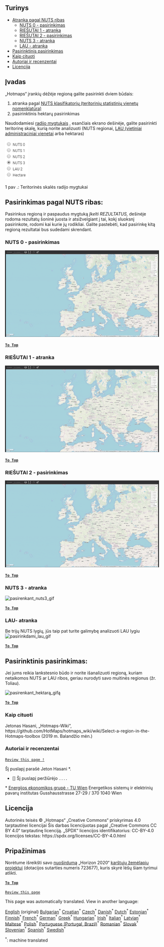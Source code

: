 <h2> Turinys </h2><ul><li> <a href="#Selection-by-NUTS-boundaries">Atranka pagal NUTS ribas</a> <ul><li> <a href="#NUTS-0--Selection">NUTS 0 - pasirinkimas</a> </li><li> <a href="#NUTS-1--Selection">RIEŠUTAI 1 - atranka</a> </li><li> <a href="#NUTS-2--Selection">RIEŠUTAI 2 - pasirinkimas</a> </li><li> <a href="#NUTS-3--Selection">NUTS 3 - atranka</a> </li><li> <a href="#LAU--Selection">LAU - atranka</a> </li></ul></li><li> <a href="#Custom-Selection">Pasirinktinis pasirinkimas</a> </li><li> <a href="#How-to-cite">Kaip cituoti</a> </li><li> <a href="#Authors-and-reviewers">Autoriai ir recenzentai</a> </li><li> <a href="#License">Licencija</a> </li></ul><h2> Įvadas </h2><p> „Hotmaps“ įrankių dėžėje regioną galite pasirinkti dviem būdais: </p><ol><li> atranka pagal <a href="https://ec.europa.eu/eurostat/web/nuts/background">NUTS klasifikatorių (teritorinių statistinių vienetų nomenklatūra)</a> </li><li> pasirinktinis hektarų pasirinkimas </li></ol><p> Naudodamiesi <a href="#Fig1">radijo mygtukais</a> , esančiais ekrano dešinėje, galite pasirinkti teritorinę skalę, kurią norite analizuoti (NUTS regionai, <a href="https://ec.europa.eu/eurostat/web/nuts/local-administrative-units">LAU (vietiniai administraciniai vienetai</a> arba hektaras) </p><p> <a name="Fig1"><img alt="radijo mygtukai_png" src="https://github.com/HotMaps/hotmaps_wiki/blob/master/Images/general_tool_functionalities_and_structure/radio_buttons.png"/></a> </p><p> 1 pav .: Teritorinės skalės radijo mygtukai </p><h2> Pasirinkimas pagal NUTS ribas: </h2><p> Pasirinkus regioną ir paspaudus mygtuką <em>Įkelti REZULTATUS,</em> dešinėje rodoma rezultatų šoninė juosta ir atsižvelgiant į tai, kokį sluoksnį pasirinkote, rodomi kai kurie jų rodikliai. Galite pastebėti, kad pasirinkę kitą regioną rezultatai bus sudedami skrendant. </p><h3> NUTS 0 - pasirinkimas </h3><p><img alt="pasirenkant_nuts0_gif" src="https://github.com/HotMaps/hotmaps_wiki/blob/master/Images/general_tool_functionalities_and_structure/selecting_nuts0.gif"/></p><p><ins> <code><strong><a href="#table-of-contents">To Top</a></strong></code> </ins> </p><h3> RIEŠUTAI 1 - atranka </h3><p><img alt="pasirenkant_ riešutus1_gif" src="https://github.com/HotMaps/hotmaps_wiki/blob/master/Images/general_tool_functionalities_and_structure/selecting_nuts1.gif"/></p><p><ins> <code><strong><a href="#table-of-contents">To Top</a></strong></code> </ins> </p><h3> RIEŠUTAI 2 - pasirinkimas </h3><p><img alt="pasirenkant_nuts2_gif" src="https://github.com/HotMaps/hotmaps_wiki/blob/master/Images/general_tool_functionalities_and_structure/selecting_nuts2.gif"/></p><p><ins> <code><strong><a href="#table-of-contents">To Top</a></strong></code> </ins> </p><h3> NUTS 3 - atranka </h3><p><img alt="pasirenkant_nuts3_gif" src="https://github.com/HotMaps/hotmaps_wiki/blob/master/Images/general_tool_functionalities_and_structure/selecting_nuts3.gif"/></p><p><ins> <code><strong><a href="#table-of-contents">To Top</a></strong></code> </ins> </p><h3> LAU- atranka </h3><p> Be trijų NUTS lygių, jūs taip pat turite galimybę analizuoti LAU lygiu <img alt="pasirinkdami_lau_gif" src="https://github.com/HotMaps/hotmaps_wiki/blob/master/Images/general_tool_functionalities_and_structure/selecting_lau.gif"/></p><p><ins> <code><strong><a href="#table-of-contents">To Top</a></strong></code> </ins> </p><h2> Pasirinktinis pasirinkimas: </h2><p> Jei jums reikia lankstesnio būdo ir norite išanalizuoti regioną, kuriam netaikomos NUTS ar LAU ribos, geriau nurodyti savo muitinės regionus (žr. Toliau). </p><p><img alt="pasirenkant_hektarą_gifą" src="https://github.com/HotMaps/hotmaps_wiki/blob/master/Images/general_tool_functionalities_and_structure/selecting_hectare.gif"/></p><p><ins> <code><strong><a href="#table-of-contents">To Top</a></strong></code> </ins> </p><h3> Kaip cituoti </h3><p> Jetonas Hasani, „Hotmaps-Wiki“, https://github.com/HotMaps/hotmaps_wiki/wiki/Select-a-region-in-the-Hotmaps-toolbox (2019 m. Balandžio mėn.) </p><h3> Autoriai ir recenzentai </h3><p> <code><a href="https://github.com/HotMaps/hotmaps_wiki/wiki/How-to-select-a-region-in-the-Hotmaps-toolbox/_edit">Review this page !</a></code> </p> <p> Šį puslapį parašė Jeton Hasani *. </p><ul><li> [] Šį puslapį peržiūrėjo <code>....</code> </li></ul><p> * <a href="https://eeg.tuwien.ac.at/">Energijos ekonomikos grupė - TU Wien</a> Energetikos sistemų ir elektrinių pavarų institutas Gusshausstrasse 27-29 / 370 1040 Wien </p><h2> Licencija </h2><p> Autorinės teisės © „Hotmaps“ „Creative Commons“ priskyrimas 4.0 tarptautinei licencijai Šis darbas licencijuotas pagal „Creative Commons CC BY 4.0“ tarptautinę licenciją. „SPDX“ licencijos identifikatorius: CC-BY-4.0 licencijos tekstas: https://spdx.org/licenses/CC-BY-4.0.html </p><h2> Pripažinimas </h2><p> Norėtume išreikšti savo <a href="https://www.hotmaps-project.eu">nuoširdumą</a> „Horizon 2020“ <a href="https://www.hotmaps-project.eu">karštųjų žemėlapių projektui</a> (dotacijos sutarties numeris 723677), kuris skyrė lėšų šiam tyrimui atlikti. </p><p><ins> <code><strong><a href="#table-of-contents">To Top</a></strong></code> </ins> </p><p> <code><a href="https://github.com/HotMaps/hotmaps_wiki/wiki/How-to-select-a-region-in-the-Hotmaps-toolbox/_edit">Review this page</a></code> </p>

This page was automatically translated. View in another language:

[English](en-Select-a-region-in-the-Hotmaps-toolbox) (original) [Bulgarian](bg-Select-a-region-in-the-Hotmaps-toolbox)<sup>\*</sup> [Croatian](hr-Select-a-region-in-the-Hotmaps-toolbox)<sup>\*</sup> [Czech](cs-Select-a-region-in-the-Hotmaps-toolbox)<sup>\*</sup> [Danish](da-Select-a-region-in-the-Hotmaps-toolbox)<sup>\*</sup> [Dutch](nl-Select-a-region-in-the-Hotmaps-toolbox)<sup>\*</sup> [Estonian](et-Select-a-region-in-the-Hotmaps-toolbox)<sup>\*</sup> [Finnish](fi-Select-a-region-in-the-Hotmaps-toolbox)<sup>\*</sup> [French](fr-Select-a-region-in-the-Hotmaps-toolbox)<sup>\*</sup> [German](de-Select-a-region-in-the-Hotmaps-toolbox)<sup>\*</sup> [Greek](el-Select-a-region-in-the-Hotmaps-toolbox)<sup>\*</sup> [Hungarian](hu-Select-a-region-in-the-Hotmaps-toolbox)<sup>\*</sup> [Irish](ga-Select-a-region-in-the-Hotmaps-toolbox)<sup>\*</sup> [Italian](it-Select-a-region-in-the-Hotmaps-toolbox)<sup>\*</sup> [Latvian](lv-Select-a-region-in-the-Hotmaps-toolbox)<sup>\*</sup>  [Maltese](mt-Select-a-region-in-the-Hotmaps-toolbox)<sup>\*</sup> [Polish](pl-Select-a-region-in-the-Hotmaps-toolbox)<sup>\*</sup> [Portuguese (Portugal, Brazil)](pt-Select-a-region-in-the-Hotmaps-toolbox)<sup>\*</sup> [Romanian](ro-Select-a-region-in-the-Hotmaps-toolbox)<sup>\*</sup> [Slovak](sk-Select-a-region-in-the-Hotmaps-toolbox)<sup>\*</sup> [Slovenian](sl-Select-a-region-in-the-Hotmaps-toolbox)<sup>\*</sup> [Spanish](es-Select-a-region-in-the-Hotmaps-toolbox)<sup>\*</sup> [Swedish](sv-Select-a-region-in-the-Hotmaps-toolbox)<sup>\*</sup> 

<sup>\*</sup>: machine translated
